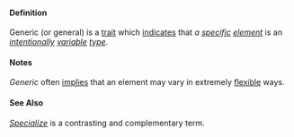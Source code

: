 #### Definition

Generic (or general) is a [trait](https://github.com/gcassel/Modular-Organization-Terminology/blob/master/terms/trait.md) which [indicates](https://github.com/gcassel/Modular-Organization-Terminology/blob/master/terms/indicate.md) that *a [specific](https://github.com/gcassel/Modular-Organization-Terminology/blob/master/terms/specific.md) [element](https://github.com/gcassel/Modular-Organization-Terminology/blob/master/terms/element.md)* is an *[intentionally](https://github.com/gcassel/Modular-Organization-Terminology/blob/master/terms/intend.md) [variable](https://github.com/gcassel/Modular-Organization-Terminology/blob/master/terms/variable.md) [type](https://github.com/gcassel/Modular-Organization-Terminology/blob/master/terms/type.md)*.

#### Notes

*Generic* often [implies](https://github.com/gcassel/Modular-Organization-Terminology/blob/master/terms/imply.md) that an element may vary in extremely [flexible](https://github.com/gcassel/Modular-Organization-Terminology/blob/master/terms/flexible.md) ways.

#### See Also

*[Specialize](https://github.com/gcassel/Modular-Organization-Terminology/blob/master/terms/specialize.md)* is a contrasting and complementary term.
